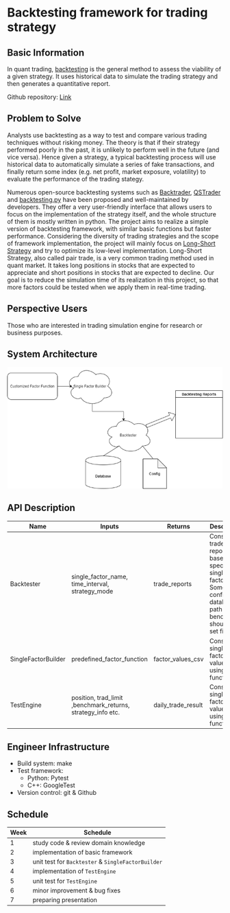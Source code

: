 # Backtesting framework for trading strategy

## Basic Information
In quant trading, [backtesting](https://www.investopedia.com/terms/b/backtesting.asp) is the general method to assess the viability of a given strategy. It uses historical data to simulate the trading strategy and then generates a quantitative report.

Github repository: [Link](https://github.com/sam29309010/Backtesting-framework-for-trading-strategy)

## Problem to Solve
Analysts use backtesting as a way to test and compare various trading techniques without risking money. The theory is that if their strategy performed poorly in the past, it is unlikely to perform well in the future (and vice versa). Hence given a strategy, a typical backtesting process will use historical data to automatically simulate a series of fake transactions, and finally return some index (e.g. net profit, market exposure, volatility) to evaluate the performance of the trading stategy.

Numerous open-source backtesting systems such as [Backtrader](https://www.backtrader.com/), [QSTrader](https://github.com/mhallsmoore/qstrader) and [backtesting.py](https://kernc.github.io/backtesting.py/) have been proposed and well-maintained by developers. They offer a very user-friendly interface that allows users to focus on the implementation of the strategy itself, and the whole structure of them is mostly written in python. The project aims to realize a simple version of backtesting framework, with similar basic functions but faster performance. Considering the diversity of trading strategies and the scope of framework implementation, the project will mainly focus on [Long-Short Strategy](https://www.investopedia.com/terms/l/long-shortequity.asp) and try to optimize its low-level implementation. Long-Short Strategy, also called pair trade, is a very common trading method used in quant market. It takes long positions in stocks that are expected to appreciate and short positions in stocks that are expected to decline. Our goal is to reduce the simulation time of its realization in this project, so that more factors could be tested when we apply them in real-time trading.

## Perspective Users
Those who are interested in trading simulation engine for research or business purposes.

## System Architecture
![image info](./image/System_Architecure.png)


## API Description
| Name | Inputs  | Returns  | Description  |
| ---- | ------------ | ------------ | ------------ |
| Backtester  |  single_factor_name, time_interval, strategy_mode | trade_reports  | Construct trade reports based on specific single factor. Some user config (e.g. database path & benchmark) should be set first  |
| SingleFactorBuilder  |  predefined_factor_function  | factor_values_csv  | Construct single factor values using given function. |
| TestEngine  |  position, trad_limit ,benchmark_returns, strategy_info etc.  | daily_trade_result  | Construct single factor values using given function. |

## Engineer Infrastructure
- Build system: make
- Test framework:
  - Python: Pytest
  - C++: GoogleTest
- Version control: git & Github

## Schedule
| Week | Schedule  |
| ------------ | ------------ |
| 1  | study code & review domain knowledge  |
| 2  | implementation of basic framework  |
| 3  | unit test for `Backtester` & `SingleFactorBuilder` |
| 4  | implementation of `TestEngine`  |
| 5  | unit test for `TestEngine` |
| 6  | minor improvement & bug fixes  |
| 7  | preparing presentation |